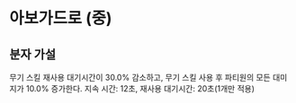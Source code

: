 # 아보가드로 (중)

## 분자 가설

무기 스킬 재사용 대기시간이 30.0% 감소하고, 무기 스킬 사용 후 파티원의 모든 대미지가 10.0% 증가한다. 지속 시간: 12초, 재사용 대기시간: 20초(1개만 적용)
